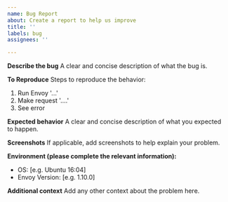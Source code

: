 ```yaml
---
name: Bug Report
about: Create a report to help us improve
title: ''
labels: bug
assignees: ''

---
```


**Describe the bug**
A clear and concise description of what the bug is.

**To Reproduce**
Steps to reproduce the behavior:
1. Run Envoy '...'
2. Make request '....'
3. See error

**Expected behavior**
A clear and concise description of what you expected to happen.

**Screenshots**
If applicable, add screenshots to help explain your problem.

**Environment (please complete the relevant information):**
 - OS: [e.g. Ubuntu 16:04]
 - Envoy Version: [e.g. 1.10.0]

**Additional context**
Add any other context about the problem here.
